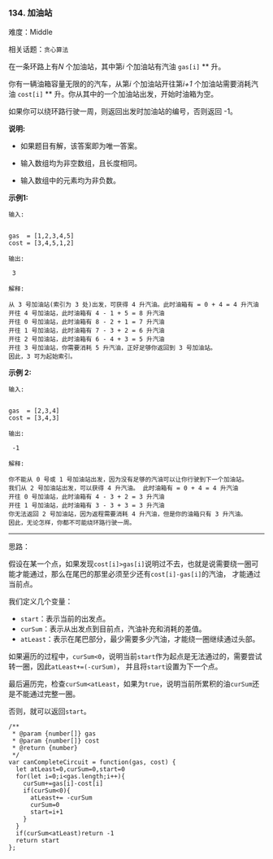 ### 134. 加油站

难度：Middle

相关话题：`贪心算法`

在一条环路上有*N* 个加油站，其中第*i* 个加油站有汽油 `gas[i]` ** 升。



你有一辆油箱容量无限的的汽车，从第*i* 个加油站开往第*i+1* 个加油站需要消耗汽油 `cost[i]` ** 升。你从其中的一个加油站出发，开始时油箱为空。



如果你可以绕环路行驶一周，则返回出发时加油站的编号，否则返回 -1。



**说明:** 




* 如果题目有解，该答案即为唯一答案。

* 输入数组均为非空数组，且长度相同。

* 输入数组中的元素均为非负数。





**示例1:** 



```
输入:

 
gas  = [1,2,3,4,5]
cost = [3,4,5,1,2]

输出:

 3

解释:

从 3 号加油站(索引为 3 处)出发，可获得 4 升汽油。此时油箱有 = 0 + 4 = 4 升汽油
开往 4 号加油站，此时油箱有 4 - 1 + 5 = 8 升汽油
开往 0 号加油站，此时油箱有 8 - 2 + 1 = 7 升汽油
开往 1 号加油站，此时油箱有 7 - 3 + 2 = 6 升汽油
开往 2 号加油站，此时油箱有 6 - 4 + 3 = 5 升汽油
开往 3 号加油站，你需要消耗 5 升汽油，正好足够你返回到 3 号加油站。
因此，3 可为起始索引。
```


**示例 2:** 



```
输入:

 
gas  = [2,3,4]
cost = [3,4,3]

输出:

 -1

解释:

你不能从 0 号或 1 号加油站出发，因为没有足够的汽油可以让你行驶到下一个加油站。
我们从 2 号加油站出发，可以获得 4 升汽油。 此时油箱有 = 0 + 4 = 4 升汽油
开往 0 号加油站，此时油箱有 4 - 3 + 2 = 3 升汽油
开往 1 号加油站，此时油箱有 3 - 3 + 3 = 3 升汽油
你无法返回 2 号加油站，因为返程需要消耗 4 升汽油，但是你的油箱只有 3 升汽油。
因此，无论怎样，你都不可能绕环路行驶一周。
```



-----

思路：

假设在某一个点，如果发现`cost[i]>gas[i]`说明过不去，也就是说需要绕一圈可能才能通过，那么在尾巴的那里必须至少还有`cost[i]-gas[i]`的汽油，
才能通过当前点。

我们定义几个变量：

* `start`：表示当前的出发点。
* `curSum`：表示从出发点到目前点，汽油补充和消耗的差值。
* `atLeast`：表示在尾巴部分，最少需要多少汽油，才能绕一圈继续通过头部。

如果遍历的过程中，`curSum<0`，说明当前`start`作为起点是无法通过的，需要尝试转一圈，因此`atLeast+=(-curSum)`，
并且将`start`设置为下一个点。

最后遍历完，检查`curSum<atLeast`，如果为`true`，说明当前所累积的油`curSum`还是不能通过完整一圈。

否则，就可以返回`start`。
```
/**
 * @param {number[]} gas
 * @param {number[]} cost
 * @return {number}
 */
var canCompleteCircuit = function(gas, cost) {
  let atLeast=0,curSum=0,start=0
  for(let i=0;i<gas.length;i++){
    curSum+=gas[i]-cost[i]
    if(curSum<0){
      atLeast+= -curSum
      curSum=0
      start=i+1
    }
  }
  if(curSum<atLeast)return -1
  return start
};
```

